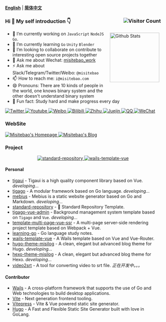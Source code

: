 <!-- <p align="center">
  <a href="https://misitebao.com">
    <img src="https://cdn.jsdelivr.net/gh/misitebao/misitebao@master/img/top_logo.png" title="Misitebao's Homepage" alt="Misitebao's Homepage" />
  </a>
</p> -->

[**English**](README.md) | [**简体中文**](README.zh-Hans.md)

### Hi 👋 My self introduction 👇 <img src="https://profile-counter.glitch.me/misitebao/count.svg" title="Visitor Count" alt="Visitor Count" align="right" style="" />

<p style="height:0">
  <a href="https://github.com/anuraghazra/github-readme-stats">
    <img src="https://github-readme-stats.vercel.app/api?username=misitebao&show_icons=true&theme=buefy" title="Github Stats" alt="Github Stats" height="160" align="right" style="margin: 5px; margin-bottom: 20px;" />
  </a>
</p>

- 🔭 I’m currently working on `JavaScript` `NodeJS` `Go`.
- 🌱 I’m currently learning `Go` `Unity` `Blender`
- 👯 I’m looking to collaborate on contribute to interesting open source projects together
- 💬 Ask me about Wechat: [misitebao_work](https://cdn.jsdelivr.net/gh/misitebao/misitebao@main/img/wechat-misitebao_work.jpg)
- ⚡ Ask me about Slack/Telegram/Twitter/Weibo: `@misitebao`
- 📫 How to reach me: `i@misitebao.com`
- 😄 Pronouns: There are 10 kinds of people in the world, one knows binary system and the other doesn't understand binary system
- 🍊 Fun fact: Study hard and make progress every day

<p align="left">
  <a href="https://twitter.com/misitebao">
    <img src="https://img.shields.io/badge/Twitter-Misitebao-1d9bf0?style=for-the-badge&logo=twitter" title="Click to visit my Twitter homepage" alt="Twitter" />
  </a>
  <a href="https://www.youtube.com/channel/UCGlgW9t0HnKDlkcS1dH7X3g">
    <img src="https://img.shields.io/badge/Youtube-Misitebao-ff0000?style=for-the-badge&logo=youtube&logoColor=ff0000" title="Click to visit my Youtube channel" alt="Youtube" />
  </a>
  <a href="https://weibo.com/misitebao">
    <img src="https://img.shields.io/badge/Weibo-%E7%B1%B3%E5%8F%B8%E7%89%B9%E5%8C%85-f56e35?style=for-the-badge&logo=sinaweibo&logoColor=f56e35" title="Click to visit my Weibo homepage" alt="Weibo" />
  </a>
  <a href="https://space.bilibili.com/97480642/">
    <img src="https://img.shields.io/badge/Bilibili-%E7%B1%B3%E5%8F%B8%E7%89%B9%E5%8C%85-00a1d6?style=for-the-badge&logo=bilibili" title="Click to visit my Bilibili space" alt="Bilibili" />
  </a>
  <a href="https://www.zhihu.com/people/misitebao">
    <img src="https://img.shields.io/badge/Zhihu-%E7%B1%B3%E5%8F%B8%E7%89%B9%E5%8C%85-0066ff?style=for-the-badge&logo=zhihu" title="Click to visit my Zhihu homepage" alt="Zhihu" />
  </a>
  <a href="https://juejin.cn/user/2295436009291246">
    <img src="https://img.shields.io/badge/Juejin-%E7%B1%B3%E5%8F%B8%E7%89%B9%E5%8C%85-1e80ff?style=for-the-badge" title="Click to visit my Juejin homepage" alt="Juejin" />
  </a>
  <a href="http://sighttp.qq.com/authd?IDKEY=2471fe9069e51df4d0985cdf772402eb1e1168da6b422d10">
    <img src="https://img.shields.io/badge/QQ-1028817941-e91b26?style=for-the-badge&logo=tencentqq&logoColor=e91b26" title="Click to add QQ friends" alt="QQ" />
  </a>
  <a href="https://cdn.jsdelivr.net/gh/misitebao/misitebao@main/img/wechat-misitebao_work.jpg">
    <img src="https://img.shields.io/badge/WeChat-misitebao__work-2aae67?style=for-the-badge&logo=wechat&logoColor=2aae67" title="Click to add WeChat friends" alt="WeChat" />
  </a>
</p>

### WebSite

<p align="left">
  <a href="https://misitebao.com">
    <img src="https://img.shields.io/badge/Misitebao's%20Homepage-https%3A%2F%2Fmisitebao.com-brightgreen?style=flat-square" title="Misitebao's Homepage" alt="Misitebao's Homepage" />
  </a>
  <a href="https://blog.misitebao.com">
    <img src="https://img.shields.io/badge/Misitebao's%20Blog-https%3A%2F%2Fblog.misitebao.com-brightgreen?style=flat-square" title="Misitebao's Blog" alt="Misitebao's Blog" />
  </a>
</p>

### Project

<p  align="center">
  <a href="https://github.com/misitebao/standard-repository">
    <img src="https://github-readme-stats.vercel.app/api/pin/?username=misitebao&repo=standard-repository&&theme=cobalt" title="standard-repository" alt="standard-repository" />
  </a>
  <a href="https://github.com/misitebao/wails-template-vue">
    <img src="https://github-readme-stats.vercel.app/api/pin/?username=misitebao&repo=wails-template-vue&&theme=cobalt" title="wails-template-vue" alt="wails-template-vue" />
  </a>
</p>

#### Personal

- [tigaui](https://github.com/tigateam/tigaui) - Tigaui is a high quality component library based on Vue. _developing..._
- [tigago](https://github.com/tigateam/tigago) - A modular framework based on Go language. _developing..._
- [mebius](https://github.com/tigateam/mebius) - Mebius is a static website generator based on Go and Markdown. _developing..._
- [standard-repository](https://github.com/misitebao/standard-repository) - 🚀 Standard Repository Template.
- [tigago-vue-admin](https://github.com/tigateam/tigago-vue-admin) - Background management system template based on `Tigago` and `Vue`. _developing..._
- [template-multi-page-vue-ssr](https://github.com/misitebao/template-multi-page-vue-ssr) - A multi-page server-side rendering project template based on Webpack + Vue.
- [learning-go](https://github.com/misitebao/learning-go) - Go language study notes.
- [wails-template-vue](https://github.com/misitebao/wails-template-vue) - A Wails template based on Vue and Vue-Router.
- [hugo-theme-misilog](https://github.com/misitebao/hugo-theme-misilog) - A clean, elegant but advanced blog theme for Hugo. _developing..._
- [hexo-theme-misilog](https://github.com/misitebao/hexo-theme-misilog) - A clean, elegant but advanced blog theme for Hexo. _developing..._
- [video2srt](https://github.com/misitebao/video2srt) - A tool for converting video to srt file. _正在开发中。。。_

#### Contributor

- [Wails](https://wails.app/) - A cross-platform framework that supports the use of Go and Web technologies to build desktop applications.
- [Vite](https://vitejs.dev/) - Next generation frontend tooling.
- [Vitepress](https://vitepress.vuejs.org/) - Vite & Vue powered static site generator.
- [Hugo](https://github.com/gohugoio) - A Fast and Flexible Static Site Generator built with love in GoLang.
